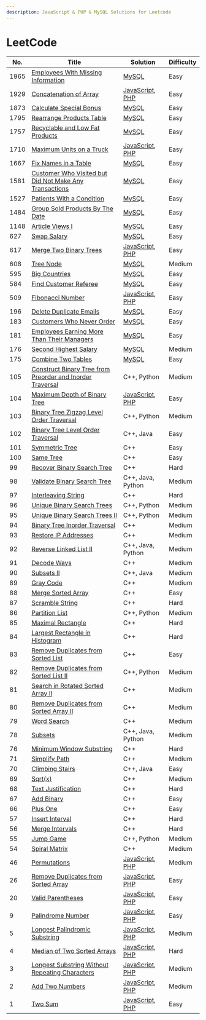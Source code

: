 ```yaml
---
description: JavaScript & PHP & MySQL Solutions for Leetcode
---
```


# LeetCode

| No.  | Title                                                                                                                                                 | Solution                                                                                                                                                                  | Difficulty |
| ---- | ----------------------------------------------------------------------------------------------------------------------------------------------------- | ------------------------------------------------------------------------------------------------------------------------------------------------------------------------- | ---------- |
| 1965 | [Employees With Missing Information](problems/1965.-employees-with-missing-information.md)                                                            | [MySQL](problems/1965.-employees-with-missing-information.md#javascript)                                                                                                  | Easy       |
| 1929 | [Concatenation of Array](problems/1929.-concatenation-of-array.md)                                                                                    | [JavaScript](problems/1929.-concatenation-of-array.md#javascript), [PHP](problems/1929.-concatenation-of-array.md#javascript-1)                                           | Easy       |
| 1873 | [Calculate Special Bonus](problems/1873.-calculate-special-bonus.md)                                                                                  | [MySQL](problems/1873.-calculate-special-bonus.md#javascript)                                                                                                             | Easy       |
| 1795 | [Rearrange Products Table](problems/1795.-rearrange-products-table.md)                                                                                | [MySQL](problems/1795.-rearrange-products-table.md#javascript)                                                                                                            | Easy       |
| 1757 | [Recyclable and Low Fat Products](problems/1757.-recyclable-and-low-fat-products.md)                                                                  | [MySQL](problems/1757.-recyclable-and-low-fat-products.md#javascript)                                                                                                     | Easy       |
| 1710 | [Maximum Units on a Truck](problems/1710.-maximum-units-on-a-truck.md)                                                                                | [JavaScript](problems/1710.-maximum-units-on-a-truck.md#javascript), [PHP](problems/1710.-maximum-units-on-a-truck.md#javascript-1)                                       | Easy       |
| 1667 | [Fix Names in a Table](problems/1667.-fix-names-in-a-table.md)                                                                                        | [MySQL](problems/1667.-fix-names-in-a-table.md#javascript)                                                                                                                | Easy       |
| 1581 | [Customer Who Visited but Did Not Make Any Transactions](problems/1581.-customer-who-visited-but-did-not-make-any-transactions.md)                    | [MySQL](problems/1581.-customer-who-visited-but-did-not-make-any-transactions.md#javascript)                                                                              | Easy       |
| 1527 | [Patients With a Condition](problems/1527.-patients-with-a-condition.md)                                                                              | [MySQL](problems/1527.-patients-with-a-condition.md#javascript)                                                                                                           | Easy       |
| 1484 | [Group Sold Products By The Date](problems/1484.-group-sold-products-by-the-date.md)                                                                  | [MySQL](problems/1484.-group-sold-products-by-the-date.md#javascript)                                                                                                     | Easy       |
| 1148 | [Article Views I](problems/1148.-article-views-i.md)                                                                                                  | [MySQL](problems/1148.-article-views-i.md#javascript)                                                                                                                     | Easy       |
| 627  | [Swap Salary](problems/627.-swap-salary.md)                                                                                                           | [MySQL](problems/627.-swap-salary.md#javascript)                                                                                                                          | Easy       |
| 617  | [Merge Two Binary Trees](problems/617.-merge-two-binary-trees.md)                                                                                     | [JavaScript](problems/617.-merge-two-binary-trees.md#javascript), [PHP](problems/617.-merge-two-binary-trees.md#javascript-1)                                             | Easy       |
| 608  | [Tree Node](problems/608.-tree-node.md)                                                                                                               | [MySQL](problems/608.-tree-node.md#javascript)                                                                                                                            | Medium     |
| 595  | [Big Countries](problems/595.-big-countries.md)                                                                                                       | [MySQL](problems/595.-big-countries.md#javascript)                                                                                                                        | Easy       |
| 584  | [Find Customer Referee](problems/584.-find-customer-referee.md)                                                                                       | [MySQL](problems/584.-find-customer-referee.md#javascript)                                                                                                                | Easy       |
| 509  | [Fibonacci Number](problems/509.-fibonacci-number.md)                                                                                                 | [JavaScript](problems/509.-fibonacci-number.md#javascript), [PHP](problems/509.-fibonacci-number.md#javascript-1)                                                         | Easy       |
| 196  | [Delete Duplicate Emails](problems/196.-delete-duplicate-emails.md)                                                                                   | [MySQL](problems/196.-delete-duplicate-emails.md#javascript)                                                                                                              | Easy       |
| 183  | [Customers Who Never Order](problems/183.-customers-who-never-order.md)                                                                               | [MySQL](problems/183.-customers-who-never-order.md#javascript)                                                                                                            | Easy       |
| 181  | [Employees Earning More Than Their Managers](problems/181.-employees-earning-more-than-their-managers.md)                                             | [MySQL](problems/181.-employees-earning-more-than-their-managers.md#javascript)                                                                                           | Easy       |
| 176  | [Second Highest Salary](problems/176.-second-highest-salary.md)                                                                                       | [MySQL](problems/176.-second-highest-salary.md#javascript)                                                                                                                | Medium     |
| 175  | [Combine Two Tables](problems/175.-combine-two-tables.md)                                                                                             | [MySQL](problems/175.-combine-two-tables.md#javascript)                                                                                                                   | Easy       |
| 105  | [Construct Binary Tree from Preorder and Inorder Traversal](https://leetcode.com/problems/construct-binary-tree-from-preorder-and-inorder-traversal/) | C++, Python                                                                                                                                                               | Medium     |
| 104  | [Maximum Depth of Binary Tree](problems/104.-maximum-depth-of-binary-tree.md)                                                                         | [JavaScript](problems/104.-maximum-depth-of-binary-tree.md#javascript), [PHP](problems/104.-maximum-depth-of-binary-tree.md#javascript-1)                                 | Easy       |
| 103  | [Binary Tree Zigzag Level Order Traversal](https://leetcode.com/problems/binary-tree-zigzag-level-order-traversal/)                                   | C++, Python                                                                                                                                                               | Medium     |
| 102  | [Binary Tree Level Order Traversal](https://leetcode.com/problems/binary-tree-level-order-traversal/)                                                 | C++, Java                                                                                                                                                                 | Easy       |
| 101  | [Symmetric Tree](https://leetcode.com/problems/symmetric-tree/)                                                                                       | C++                                                                                                                                                                       | Easy       |
| 100  | [Same Tree](https://leetcode.com/problems/same-tree/)                                                                                                 | C++                                                                                                                                                                       | Easy       |
| 99   | [Recover Binary Search Tree](https://leetcode.com/problems/recover-binary-search-tree/)                                                               | C++                                                                                                                                                                       | Hard       |
| 98   | [Validate Binary Search Tree](https://leetcode.com/problems/validate-binary-search-tree/)                                                             | C++, Java, Python                                                                                                                                                         | Medium     |
| 97   | [Interleaving String](https://leetcode.com/problems/interleaving-string/)                                                                             | C++                                                                                                                                                                       | Hard       |
| 96   | [Unique Binary Search Trees](https://leetcode.com/problems/unique-binary-search-trees/)                                                               | C++, Python                                                                                                                                                               | Medium     |
| 95   | [Unique Binary Search Trees II](https://leetcode.com/problems/unique-binary-search-trees-ii/)                                                         | C++, Python                                                                                                                                                               | Medium     |
| 94   | [Binary Tree Inorder Traversal](https://leetcode.com/problems/binary-tree-inorder-traversal/)                                                         | C++                                                                                                                                                                       | Medium     |
| 93   | [Restore IP Addresses](https://leetcode.com/problems/restore-ip-addresses/)                                                                           | C++                                                                                                                                                                       | Medium     |
| 92   | [Reverse Linked List II](https://leetcode.com/problems/reverse-linked-list-ii/)                                                                       | C++, Java, Python                                                                                                                                                         | Medium     |
| 91   | [Decode Ways](https://leetcode.com/problems/decode-ways/)                                                                                             | C++                                                                                                                                                                       | Medium     |
| 90   | [Subsets II](https://leetcode.com/problems/subsets-ii/)                                                                                               | C++, Java                                                                                                                                                                 | Medium     |
| 89   | [Gray Code](https://leetcode.com/problems/gray-code/)                                                                                                 | C++                                                                                                                                                                       | Medium     |
| 88   | [Merge Sorted Array](https://leetcode.com/problems/merge-sorted-array/)                                                                               | C++                                                                                                                                                                       | Easy       |
| 87   | [Scramble String](https://leetcode.com/problems/scramble-string/)                                                                                     | C++                                                                                                                                                                       | Hard       |
| 86   | [Partition List](https://leetcode.com/problems/partition-list/)                                                                                       | C++, Python                                                                                                                                                               | Medium     |
| 85   | [Maximal Rectangle](https://leetcode.com/problems/maximal-rectangle/)                                                                                 | C++                                                                                                                                                                       | Hard       |
| 84   | [Largest Rectangle in Histogram](https://leetcode.com/problems/largest-rectangle-in-histogram/)                                                       | C++                                                                                                                                                                       | Hard       |
| 83   | [Remove Duplicates from Sorted List](https://leetcode.com/problems/remove-duplicates-from-sorted-list/)                                               | C++                                                                                                                                                                       | Easy       |
| 82   | [Remove Duplicates from Sorted List II](https://leetcode.com/problems/remove-duplicates-from-sorted-list-ii/)                                         | C++, Python                                                                                                                                                               | Medium     |
| 81   | [Search in Rotated Sorted Array II](https://leetcode.com/problems/search-in-rotated-sorted-array-ii/)                                                 | C++                                                                                                                                                                       | Medium     |
| 80   | [Remove Duplicates from Sorted Array II](https://leetcode.com/problems/remove-duplicates-from-sorted-array-ii/)                                       | C++                                                                                                                                                                       | Medium     |
| 79   | [Word Search](https://leetcode.com/problems/word-search/)                                                                                             | C++                                                                                                                                                                       | Medium     |
| 78   | [Subsets](https://leetcode.com/problems/subsets/)                                                                                                     | C++, Java, Python                                                                                                                                                         | Medium     |
| 76   | [Minimum Window Substring](https://leetcode.com/problems/minimum-window-substring/)                                                                   | C++                                                                                                                                                                       | Hard       |
| 71   | [Simplify Path](https://leetcode.com/problems/simplify-path/)                                                                                         | C++                                                                                                                                                                       | Medium     |
| 70   | [Climbing Stairs](https://leetcode.com/problems/climbing-stairs/)                                                                                     | C++, Java                                                                                                                                                                 | Easy       |
| 69   | [Sqrt(x)](https://leetcode.com/problems/sqrtx/)                                                                                                       | C++                                                                                                                                                                       | Medium     |
| 68   | [Text Justification](https://leetcode.com/problems/text-justification/)                                                                               | C++                                                                                                                                                                       | Hard       |
| 67   | [Add Binary](https://leetcode.com/problems/add-binary/)                                                                                               | C++                                                                                                                                                                       | Easy       |
| 66   | [Plus One](https://leetcode.com/problems/plus-one/)                                                                                                   | C++                                                                                                                                                                       | Easy       |
| 57   | [Insert Interval](https://leetcode.com/problems/insert-interval/)                                                                                     | C++                                                                                                                                                                       | Hard       |
| 56   | [Merge Intervals](https://leetcode.com/problems/merge-intervals/)                                                                                     | C++                                                                                                                                                                       | Hard       |
| 55   | [Jump Game](https://leetcode.com/problems/jump-game/)                                                                                                 | C++, Python                                                                                                                                                               | Medium     |
| 54   | [Spiral Matrix](https://leetcode.com/problems/spiral-matrix/)                                                                                         | C++                                                                                                                                                                       | Medium     |
| 46   | [Permutations](problems/46.-permutations.md)                                                                                                          | [JavaScript](problems/46.-permutations.md#javascript), [PHP](problems/46.-permutations.md#javascript-1)                                                                   | Medium     |
| 26   | [Remove Duplicates from Sorted Array](problems/26.-remove-duplicates-from-sorted-array.md)                                                            | [JavaScript](problems/26.-remove-duplicates-from-sorted-array.md#javascript), [PHP](problems/26.-remove-duplicates-from-sorted-array.md#javascript-1)                     | Easy       |
| 20   | [Valid Parentheses](problems/20.-valid-parentheses.md)                                                                                                | [JavaScript](problems/20.-valid-parentheses.md#javascript), [PHP](problems/20.-valid-parentheses.md#javascript-1)                                                         | Easy       |
| 9    | [Palindrome Number](problems/9.-palindrome-number.md)                                                                                                 | [JavaScript](problems/9.-palindrome-number.md#javascript), [PHP](problems/9.-palindrome-number.md#javascript-1)                                                           | Easy       |
| 5    | [Longest Palindromic Substring](problems/5.-longest-palindromic-substring.md)                                                                         | [JavaScript](problems/5.-longest-palindromic-substring.md#javascript), [PHP](problems/5.-longest-palindromic-substring.md#javascript-1)                                   | Medium     |
| 4    | [Median of Two Sorted Arrays](problems/4.-median-of-two-sorted-arrays.md)                                                                             | [JavaScript](problems/4.-median-of-two-sorted-arrays.md#javascript), [PHP](problems/4.-median-of-two-sorted-arrays.md#javascript-1)                                       | Hard       |
| 3    | [Longest Substring Without Repeating Characters](problems/3.-longest-substring-without-repeating-characters.md)                                       | [JavaScript](problems/3.-longest-substring-without-repeating-characters.md#javascript), [PHP](problems/3.-longest-substring-without-repeating-characters.md#javascript-1) | Medium     |
| 2    | [Add Two Numbers](problems/2.-add-two-numbers.md)                                                                                                     | [JavaScript](problems/2.-add-two-numbers.md#javascript), [PHP](problems/2.-add-two-numbers.md#javascript-1)                                                               | Medium     |
| 1    | [Two Sum](problems/1.-two-sum.md)                                                                                                                     | [JavaScript](problems/1.-two-sum.md#javascript), [PHP](problems/1.-two-sum.md#php)                                                                                        | Easy       |

